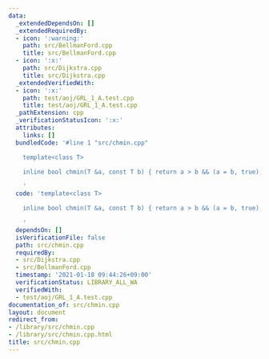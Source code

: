 ```yaml
---
data:
  _extendedDependsOn: []
  _extendedRequiredBy:
  - icon: ':warning:'
    path: src/BellmanFord.cpp
    title: src/BellmanFord.cpp
  - icon: ':x:'
    path: src/Dijkstra.cpp
    title: src/Dijkstra.cpp
  _extendedVerifiedWith:
  - icon: ':x:'
    path: test/aoj/GRL_1_A.test.cpp
    title: test/aoj/GRL_1_A.test.cpp
  _pathExtension: cpp
  _verificationStatusIcon: ':x:'
  attributes:
    links: []
  bundledCode: '#line 1 "src/chmin.cpp"

    template<class T>

    inline bool chmin(T &a, const T b) { return a > b && (a = b, true); }

    '
  code: 'template<class T>

    inline bool chmin(T &a, const T b) { return a > b && (a = b, true); }

    '
  dependsOn: []
  isVerificationFile: false
  path: src/chmin.cpp
  requiredBy:
  - src/Dijkstra.cpp
  - src/BellmanFord.cpp
  timestamp: '2021-01-18 09:44:26+09:00'
  verificationStatus: LIBRARY_ALL_WA
  verifiedWith:
  - test/aoj/GRL_1_A.test.cpp
documentation_of: src/chmin.cpp
layout: document
redirect_from:
- /library/src/chmin.cpp
- /library/src/chmin.cpp.html
title: src/chmin.cpp
---
```

